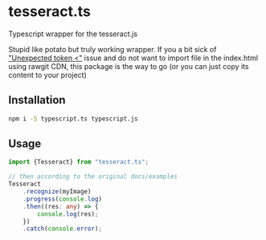 # tesseract.ts
Typescript wrapper for the tesseract.js

Stupid like potato but truly working wrapper. If you a bit sick of ["Unexpected token <"](https://github.com/naptha/tesseract.js/issues/134) issue and do not want to import file in the index.html using rawgit CDN, this package is the way to go (or you can just copy its content to your project)

## Installation

```bash
npm i -S typescript.ts typescript.js
```

## Usage
```typescript
import {Tesseract} from "tesseract.ts";

// then according to the original docs/examples
Tesseract
    .recognize(myImage)
    .progress(console.log)
    .then((res: any) => {
        console.log(res);
    })
    .catch(console.error);
```
